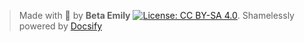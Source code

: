 
> Made with 💩 by **Beta Emily** [![License: CC BY-SA 4.0](https://licensebuttons.net/l/by-sa/4.0/80x15.png)](https://creativecommons.org/licenses/by-sa/4.0/). Shamelessly powered by [Docsify](https://docsify.js.org/)
